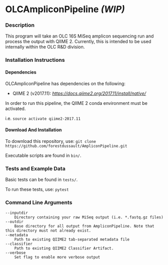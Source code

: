 # OLCAmpliconPipeline *(WIP)*

### Description

This program will take an OLC 16S MiSeq amplicon sequencing run and
process the output with QIIME 2. Currently, this is intended to be used
internally within the OLC R&D division.

### Installation Instructions

#### Dependencies

OLCAmpliconPipeline has dependencies on the following:

- QIIME 2 (v2017.11): _https://docs.qiime2.org/2017.11/install/native/_

In order to run this pipeline, the QIIME 2 conda environment must be activated.

i.e. `source activate qiime2-2017.11`

#### Download And Installation

To download this repository, use: `git clone https://github.com/forestdussault/AmpliconPipeline.git`

Executable scripts are found in `bin/`.

### Tests and Example Data

Basic tests can be found in `tests/`.

To run these tests, use: `pytest`

### Command Line Arguments

```
--inputdir
    Directory containing your raw MiSeq output (i.e. *.fastq.gz files)
--outdir
    Base directory for all output from AmpliconPipeline. Note that this directory must not already exist.
--metadata
    Path to existing QIIME2 tab-separated metadata file
--classifier
    Path to existing QIIME2 Classifier Artifact.
--verbose
    Set flag to enable more verbose output
```
